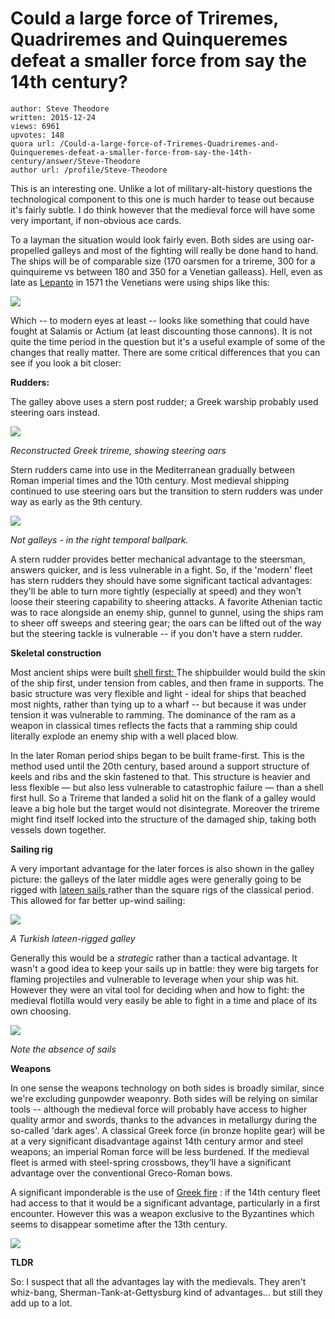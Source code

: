 # Could a large force of Triremes, Quadriremes and Quinqueremes defeat a smaller force from say the 14th century?

	author: Steve Theodore
	written: 2015-12-24
	views: 6961
	upvotes: 148
	quora url: /Could-a-large-force-of-Triremes-Quadriremes-and-Quinqueremes-defeat-a-smaller-force-from-say-the-14th-century/answer/Steve-Theodore
	author url: /profile/Steve-Theodore


This is an interesting one. Unlike a lot of military-alt-history questions the technological component to this one is much harder to tease out because it's fairly subtle. I do think however that the medieval force will have some very important, if non-obvious ace cards.

To a layman the situation would look fairly even. Both sides are using oar-propelled galleys and most of the fighting will really be done hand to hand. The ships will be of comparable size (170 oarsmen for a trireme, 300 for a quinquireme vs between 180 and 350 for a Venetian galleass). Hell, even as late as [Lepanto](https://en.wikipedia.org/wiki/Battle_of_Lepanto) in 1571 the Venetians were using ships like this:

![](https://qph.fs.quoracdn.net/main-qimg-732f4ad075868af4eca72290a6215b16)

Which -- to modern eyes at least -- looks like something that could have fought at Salamis or Actium (at least discounting those cannons). It is not quite the time period in the question but it's a useful example of some of the changes that really matter. 
There are some critical differences that you can see if you look a bit closer:

__Rudders:__ 

The galley above uses a stern post rudder; a Greek warship probably used steering oars instead.

![](https://qph.fs.quoracdn.net/main-qimg-0e3cb866924c04404d9b41d82324790d)

_Reconstructed Greek trireme, showing steering oars_ 

Stern rudders came into use in the Mediterranean gradually between Roman imperial times and the 10th century. Most medieval shipping continued to use steering oars but the transition to stern rudders was under way as early as the 9th century.

![](https://qph.fs.quoracdn.net/main-qimg-34ed289b5d76d9a2a16e620add8063c8-c)

_Not galleys - in the right temporal ballpark._ 

A stern rudder provides better mechanical advantage to the steersman, answers quicker, and is less vulnerable in a fight. So, if the 'modern' fleet has stern rudders they should have some significant tactical advantages: they'll be able to turn more tightly (especially at speed) and they won't loose their steering capability to sheering attacks. A favorite Athenian tactic was to race alongside an enemy ship, gunnel to gunnel, using the ships ram to sheer off sweeps and steering gear; the oars can be lifted out of the way but the steering tackle is vulnerable -- if you don't have a stern rudder.

__Skeletal construction__ 

Most ancient ships were built [shell first: ](https://en.wikipedia.org/wiki/Ancient_shipbuilding_techniques)The shipbuilder would build the skin of the ship first, under tension from cables, and then frame in supports. The basic structure was very flexible and light - ideal for ships that beached most nights, rather than tying up to a wharf -- but because it was under tension it was vulnerable to ramming. The dominance of the ram as a weapon in classical times reflects the facts that a ramming ship could literally explode an enemy ship with a well placed blow.

In the later Roman period ships began to be built frame-first. This is the method used until the 20th century, based around a support structure of keels and ribs and the skin fastened to that. This structure is heavier and less flexible — but also less vulnerable to catastrophic failure — than a shell first hull. So a Trireme that landed a solid hit on the flank of a galley would leave a big hole but the target would not disintegrate. Moreover the trireme might find itself locked into the structure of the damaged ship, taking both vessels down together.

__Sailing rig__ 

A very important advantage for the later forces is also shown in the galley picture: the galleys of the later middle ages were generally going to be rigged with [lateen sails ](http://www.britannica.com/technology/lateen-sail)rather than the square rigs of the classical period. This allowed for far better up-wind sailing:

![](https://qph.fs.quoracdn.net/main-qimg-4bec258fb16510f7194684a32e731853)

_A Turkish lateen-rigged galley_ 

Generally this would be a _strategic_  rather than a tactical advantage. It wasn't a good idea to keep your sails up in battle: they were big targets for flaming projectiles and vulnerable to leverage when your ship was hit. However they were an vital tool for deciding when and how to fight: the medieval flotilla would very easily be able to fight in a time and place of its own choosing.

![](https://qph.fs.quoracdn.net/main-qimg-332a447caec988916e38d9c4b362add7-c)

_Note the absence of sails_ 

__Weapons__ 

In one sense the weapons technology on both sides is broadly similar, since we're excluding gunpowder weaponry. Both sides will be relying on similar tools -- although the medieval force will probably have access to higher quality armor and swords, thanks to the advances in metallurgy during the so-called 'dark ages'. A classical Greek force (in bronze hoplite gear) will be at a very significant disadvantage against 14th century armor and steel weapons; an imperial Roman force will be less burdened. If the medieval fleet is armed with steel-spring crossbows, they’ll have a significant advantage over the conventional Greco-Roman bows.

A significant imponderable is the use of [Greek fire](https://en.wikipedia.org/wiki/Greek_fire) : if the 14th century fleet had access to that it would be a significant advantage, particularly in a first encounter. However this was a weapon exclusive to the Byzantines which seems to disappear sometime after the 13th century.

![](https://qph.fs.quoracdn.net/main-qimg-62baeafd3890cda52798596517bcc1c2)

__TLDR__ 

So: I suspect that all the advantages lay with the medievals. They aren't whiz-bang, Sherman-Tank-at-Gettysburg kind of advantages... but still they add up to a lot.

